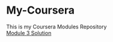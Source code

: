# My-Coursera
This is my Coursera Modules Repository 
<br/>
<a href="https://sirajshaon.github.io/My-Coursera/Coursera%20Modules/Coursera%20Module%204%20solution/harder/index.html"> Module 3 Solution </a>
